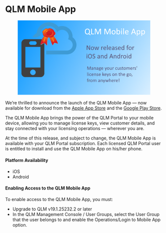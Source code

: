 # QLM Mobile App

<figure><img src="../.gitbook/assets/image (1).png" alt=""><figcaption></figcaption></figure>

We’re thrilled to announce the launch of the QLM Mobile App — now available for download from the [Apple App Store](https://apps.apple.com/us/app/quick-license-manager/id6749921604) and the [Google Play Store](https://play.google.com/store/apps/details?id=com.soraco.qlmmobileapp).

The QLM Mobile App brings the power of the QLM Portal to your mobile device, allowing you to manage license keys, view customer details, and stay connected with your licensing operations — wherever you are.  &#x20;

At the time of this release, and subject to change, the QLM Mobile App is available with your QLM Portal subscription. Each licensed QLM Portal user is entitled to install and use the QLM Mobile App on his/her phone.&#x20;

#### Platform Availability

* iOS
* Android&#x20;

#### Enabling Access to the QLM Mobile App&#x20;

To enable access to the QLM Mobile App, you must:

* Upgrade to QLM v19.1.25232.2 or later
* In the QLM Management Console / User Groups, select the User Group that the user belongs to and enable the Operations/Login to Mobile App option.

